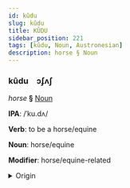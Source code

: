 ```yaml
---
id: kûdu
slug: kûdu
title: KÛDU
sidebar_position: 221
tags: [kûdu, Noun, Austronesian]
description: horse § Noun
---
```


### kûdu&emsp;<span kind="abugida">ɔʄʌʃ</span>

*horse* **§** [Noun](../../tags/Noun)

**IPA**: /ˈku.dʌ/

**Verb**: to be a horse/equine

**Noun**: horse/equine

**Modifier**: horse/equine-related

<details>
    <summary>Origin</summary>
    Malay کودا kuda /kudə/<br/>
    <em>Austronesian Language Family</em>
</details>